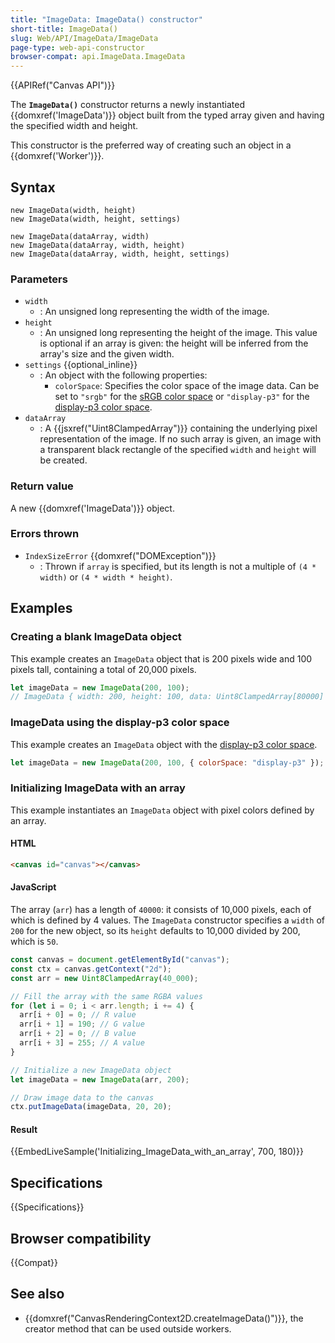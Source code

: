 ```yaml
---
title: "ImageData: ImageData() constructor"
short-title: ImageData()
slug: Web/API/ImageData/ImageData
page-type: web-api-constructor
browser-compat: api.ImageData.ImageData
---
```


{{APIRef("Canvas API")}}

The **`ImageData()`** constructor returns a newly instantiated
{{domxref('ImageData')}} object built from the typed array given and having the
specified width and height.

This constructor is the preferred way of creating such an object in a
{{domxref('Worker')}}.

## Syntax

```js-nolint
new ImageData(width, height)
new ImageData(width, height, settings)

new ImageData(dataArray, width)
new ImageData(dataArray, width, height)
new ImageData(dataArray, width, height, settings)
```

### Parameters

- `width`
  - : An unsigned long representing the width of the image.
- `height`
  - : An unsigned long representing the height of the image. This value is optional if an
    array is given: the height will be inferred from the array's size and the given width.
- `settings` {{optional_inline}}
  - : An object with the following properties:
    - `colorSpace`: Specifies the color space of the image data. Can be set to `"srgb"` for the [sRGB color space](https://en.wikipedia.org/wiki/SRGB) or `"display-p3"` for the [display-p3 color space](https://en.wikipedia.org/wiki/DCI-P3).
- `dataArray`
  - : A {{jsxref("Uint8ClampedArray")}} containing the underlying pixel representation of the image. If no such array is given, an image with a transparent black rectangle of the specified `width` and `height` will be created.

### Return value

A new {{domxref('ImageData')}} object.

### Errors thrown

- `IndexSizeError` {{domxref("DOMException")}}
  - : Thrown if `array` is specified, but its length is not a multiple of `(4 * width)` or `(4 * width * height)`.

## Examples

### Creating a blank ImageData object

This example creates an `ImageData` object that is 200 pixels wide and 100
pixels tall, containing a total of 20,000 pixels.

```js
let imageData = new ImageData(200, 100);
// ImageData { width: 200, height: 100, data: Uint8ClampedArray[80000] }
```

### ImageData using the display-p3 color space

This example creates an `ImageData` object with the [display-p3 color space](https://en.wikipedia.org/wiki/DCI-P3).

```js
let imageData = new ImageData(200, 100, { colorSpace: "display-p3" });
```

### Initializing ImageData with an array

This example instantiates an `ImageData` object with pixel colors defined by
an array.

#### HTML

```html
<canvas id="canvas"></canvas>
```

#### JavaScript

The array (`arr`) has a length of `40000`: it consists of 10,000
pixels, each of which is defined by 4 values. The `ImageData` constructor
specifies a `width` of `200` for the new object, so its
`height` defaults to 10,000 divided by 200, which is `50`.

```js
const canvas = document.getElementById("canvas");
const ctx = canvas.getContext("2d");
const arr = new Uint8ClampedArray(40_000);

// Fill the array with the same RGBA values
for (let i = 0; i < arr.length; i += 4) {
  arr[i + 0] = 0; // R value
  arr[i + 1] = 190; // G value
  arr[i + 2] = 0; // B value
  arr[i + 3] = 255; // A value
}

// Initialize a new ImageData object
let imageData = new ImageData(arr, 200);

// Draw image data to the canvas
ctx.putImageData(imageData, 20, 20);
```

#### Result

{{EmbedLiveSample('Initializing_ImageData_with_an_array', 700, 180)}}

## Specifications

{{Specifications}}

## Browser compatibility

{{Compat}}

## See also

- {{domxref("CanvasRenderingContext2D.createImageData()")}}, the creator method that
  can be used outside workers.

